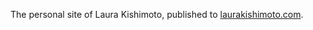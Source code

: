 The personal site of Laura Kishimoto, published to [laurakishimoto.com](http://www.laurakishimoto.com).
